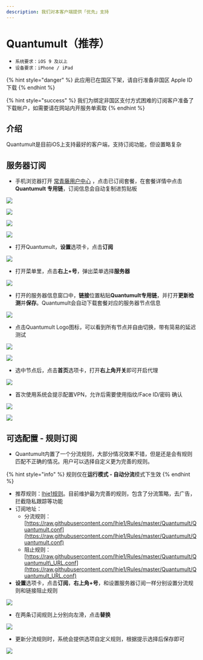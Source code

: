 ```yaml
---
description: 我们对本客户端提供「优先」支持
---
```


# Quantumult（推荐）

* `系统要求：iOS 9 及以上`
* `设备要求：iPhone / iPad`

{% hint style="danger" %}
此应用已在国区下架，请自行准备非国区 Apple ID 下载
{% endhint %}

{% hint style="success" %}
我们为绑定非国区支付方式困难的订阅客户准备了下载帐户，如需要请在网站内开服务单索取
{% endhint %}

## 介绍   <a id="jie-shao"></a>

Quantumult是目前iOS上支持最好的客户端，支持订阅功能，但设置略复杂

## 服务器订阅

* 手机浏览器打开 [常青藤用户中心](https://xn--rut069fptl.club/clientarea.php) ，点击已订阅套餐，在套餐详情中点击**Quantumult 专用链**，订阅信息会自动复制进剪贴板

![](../../.gitbook/assets/image%20%2825%29.png)

![](../../.gitbook/assets/image%20%2810%29.png)

![](../../.gitbook/assets/image%20%2852%29.png)

![](../../.gitbook/assets/image%20%2847%29.png)

* 打开Quantumult，**设置**选项卡，点击**订阅**

![](../../.gitbook/assets/image-4.png)

* 打开菜单里，点击**右上+号**，弹出菜单选择**服务器**

![](../../.gitbook/assets/image-92.png)

* 打开的服务器信息窗口中，**链接**位置粘贴**Quantumult专用链**，并打开**更新检测**并**保存**。Quantumult会自动下载套餐对应的服务器节点信息

![](../../.gitbook/assets/image%20%2829%29.png)

* 点击Quantumult Logo图标，可以看到所有节点并自由切换，带有简易的延迟测试

![](../../.gitbook/assets/image%20%2843%29.png)

![](../../.gitbook/assets/image%20%2840%29.png)

* 选中节点后，点击**首页**选项卡，打开**右上角开关**即可开启代理

![](../../.gitbook/assets/image-7.png)

* 首次使用系统会提示配置VPN，允许后需要使用指纹/Face ID/密码 确认

![](../../.gitbook/assets/image-30.png)

![](../../.gitbook/assets/image-40.png)

## 可选配置 - 规则订阅

* Quantumult内置了一个分流规则，大部分情况效果不错，但是还是会有规则匹配不正确的情况。用户可以选择自定义更为完善的规则。

{% hint style="info" %}
规则仅在**运行模式 - 自动分流**模式下生效
{% endhint %}

* 推荐规则：[lhie1规则](https://github.com/lhie1/Rules)。目前维护最为完善的规则，包含了分流策略，去广告，拦截隐私跟踪等功能
* 订阅地址：
  * 分流规则：[https://raw.githubusercontent.com/lhie1/Rules/master/Quantumult/Quantumult.conf](https://raw.githubusercontent.com/lhie1/Rules/master/Quantumult/Quantumult.conf)
  * 阻止规则：[https://raw.githubusercontent.com/lhie1/Rules/master/Quantumult/Quantumult\_URL.conf](https://raw.githubusercontent.com/lhie1/Rules/master/Quantumult/Quantumult_URL.conf)
* **设置**选项卡，点击**订阅**，**右上角+号**，和设置服务器订阅一样分别设置分流规则和链接阻止规则

![](../../.gitbook/assets/image%20%2815%29.png)

* 在两条订阅规则上分别向左滑，点击**替换**

![](../../.gitbook/assets/image-39.png)

* 更新分流规则时，系统会提供选项自定义规则，根据提示选择后保存即可

![](../../.gitbook/assets/image-11.png)

